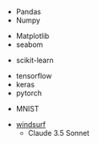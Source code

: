 
<!-- 数学计算 -->
+ Pandas
+ Numpy
<!-- 数据可视化 -->
+ Matplotlib
+ seabom
<!-- ml框架 -->
+ scikit-learn
<!-- deep learning 框架 -->
+ tensorflow
+ keras
+ pytorch 

<!-- 数据集 -->
+ MNIST

<!-- IDE -->
+ [windsurf](https://codeium.com/windsurf)
    + Claude 3.5 Sonnet